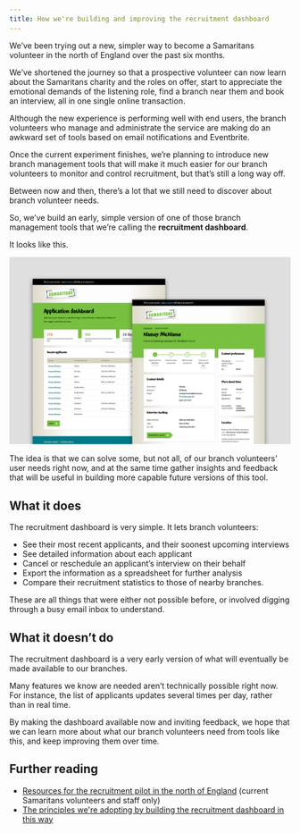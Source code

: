 ```yaml
---
title: How we're building and improving the recruitment dashboard
---
```


We’ve been trying out a new, simpler way to become a Samaritans volunteer in the north of England over the past six months.

We’ve shortened the journey so that a prospective volunteer can now learn about the Samaritans charity and the roles on offer, start to appreciate the emotional demands of the listening role, find a branch near them and book an interview, all in one single online transaction.

Although the new experience is performing well with end users, the branch volunteers who manage and administrate the service are making do an awkward set of tools based on email notifications and Eventbrite.

Once the current experiment finishes, we’re planning to introduce new branch management tools that will make it much easier for our branch volunteers to monitor and control recruitment, but that’s still a long way off.

Between now and then, there’s a lot that we still need to discover about branch volunteer needs.

So, we’ve build an early, simple version of one of those branch management tools that we’re calling the **recruitment dashboard**.

It looks like this.

![Dashboard list view and applicant view](/uploads/dashboard.png)

The idea is that we can solve some, but not all, of our branch volunteers’ user needs right now, and at the same time gather insights and feedback that will be useful in building more capable future versions of this tool.

## What it does

The recruitment dashboard is very simple. It lets branch volunteers:

* See their most recent applicants, and their soonest upcoming interviews
* See detailed information about each applicant
* Cancel or reschedule an applicant’s interview on their behalf
* Export the information as a spreadsheet for further analysis
* Compare their recruitment statistics to those of nearby branches.

These are all things that were either not possible before, or involved digging through a busy email inbox to understand.

## What it doesn’t do

The recruitment dashboard is a very early version of what will eventually be made available to our branches.

Many features we know are needed aren’t technically possible right now. For instance, the list of applicants updates several times per day, rather than in real time.

By making the dashboard available now and inviting feedback, we hope that we can learn more about what our branch volunteers need from tools like this, and keep improving them over time.

## Further reading

* [Resources for the recruitment pilot in the north of England](https://www.samaritansnet.org/display/BH/Pathfinder+resources+page) (current Samaritans volunteers and staff only)
* [The principles we're adopting by building the recruitment dashboard in this way](https://betterdigital.services/principles/)
